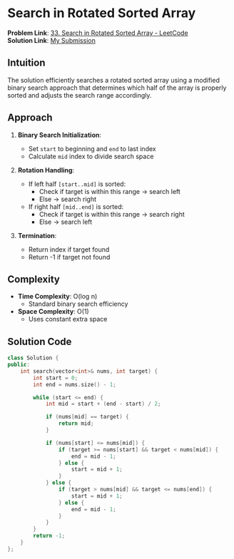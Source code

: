 # Search in Rotated Sorted Array

**Problem Link**: [33. Search in Rotated Sorted Array - LeetCode](https://leetcode.com/problems/search-in-rotated-sorted-array/)  
**Solution Link**: [My Submission](https://leetcode.com/problems/search-in-rotated-sorted-array/submissions/1625417318)

## Intuition
The solution efficiently searches a rotated sorted array using a modified binary search approach that determines which half of the array is properly sorted and adjusts the search range accordingly.

## Approach
1. **Binary Search Initialization**:
   - Set `start` to beginning and `end` to last index
   - Calculate `mid` index to divide search space

2. **Rotation Handling**:
   - If left half `[start..mid]` is sorted:
     - Check if target is within this range → search left
     - Else → search right
   - If right half `[mid..end]` is sorted:
     - Check if target is within this range → search right
     - Else → search left

3. **Termination**:
   - Return index if target found
   - Return -1 if target not found

## Complexity
- **Time Complexity**: O(log n)  
  - Standard binary search efficiency
- **Space Complexity**: O(1)  
  - Uses constant extra space

## Solution Code
```cpp
class Solution {
public:
    int search(vector<int>& nums, int target) {
        int start = 0;
        int end = nums.size() - 1;

        while (start <= end) {
            int mid = start + (end - start) / 2;

            if (nums[mid] == target) {
                return mid;
            }

            if (nums[start] <= nums[mid]) {
                if (target >= nums[start] && target < nums[mid]) {
                    end = mid - 1;
                } else {
                    start = mid + 1;
                }
            } else {
                if (target > nums[mid] && target <= nums[end]) {
                    start = mid + 1;
                } else {
                    end = mid - 1;
                }
            }
        }
        return -1;
    }
};
